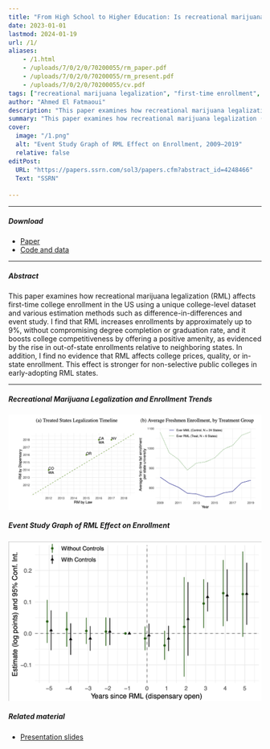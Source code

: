 ```yaml
---
title: "From High School to Higher Education: Is recreational marijuana a consumption amenity for US college students?" 
date: 2023-01-01
lastmod: 2024-01-19
url: /1/
aliases: 
    - /1.html
    - /uploads/7/0/2/0/70200055/rm_paper.pdf
    - /uploads/7/0/2/0/70200055/rm_present.pdf
    - /uploads/7/0/2/0/70200055/cv.pdf
tags: ["recreational marijuana legalization", "first-time enrollment", "difference-in-differences", "event study"]
author: "Ahmed El Fatmaoui"
description: "This paper examines how recreational marijuana legalization (RML) affects first-time college enrollment in the US using a unique college-level dataset and various estimation methods such as difference-in-differences, event study, and synthetic controls." 
summary: "This paper examines how recreational marijuana legalization (RML) affects first-time college enrollment in the US using a unique college-level dataset and various estimation methods such as difference-in-differences and event study" 
cover:
  image: "/1.png"
  alt: "Event Study Graph of RML Effect on Enrollment, 2009–2019"
  relative: false
editPost:
  URL: "https://papers.ssrn.com/sol3/papers.cfm?abstract_id=4248466"
  Text: "SSRN"

---
```


---
##### Download

+ [Paper](/rm_paper.pdf)
+ [Code and data](https://github.com/ahmedelfatmaoui/replication-files-EI24)

---

##### Abstract

This paper examines how recreational marijuana legalization (RML) affects first-time college enrollment in the US using a unique college-level dataset and various estimation methods such as difference-in-differences and event study. I find that RML increases enrollments by approximately up to 9%, without compromising degree completion or graduation rate, and it boosts college competitiveness by offering a positive amenity, as evidenced by the rise in out-of-state enrollments relative to neighboring states. In addition, I find no evidence that RML affects college prices, quality, or in-state enrollment. This effect is stronger for non-selective public colleges in early-adopting RML states.

---

##### Recreational Marijuana Legalization and Enrollment Trends

![](/3.png)

##### Event Study Graph of RML Effect on Enrollment

![](/1.png)

##### Related material

+ [Presentation slides](/rm_present.pdf)

